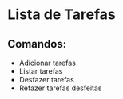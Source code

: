 # Lista de Tarefas

## Comandos:
- Adicionar tarefas
- Listar tarefas
- Desfazer tarefas
- Refazer tarefas desfeitas